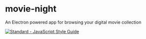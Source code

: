 # movie-night
An Electron powered app for browsing your digital movie collection

[![Standard - JavaScript Style Guide](https://cdn.rawgit.com/feross/standard/master/badge.svg)](https://github.com/feross/standard)

